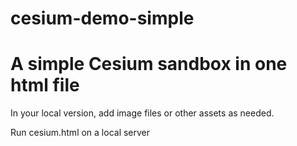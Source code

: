 # cesium-demo-simple
# A simple Cesium sandbox in one html file

In your local version, add image files or other assets as needed.

Run cesium.html on a local server
